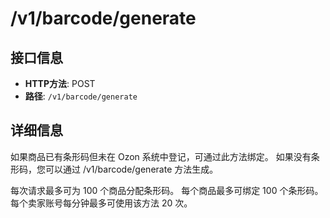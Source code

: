 # /v1/barcode/generate

## 接口信息

- **HTTP方法**: POST
- **路径**: `/v1/barcode/generate`

## 详细信息

如果商品已有条形码但未在 Ozon 系统中登记，可通过此方法绑定。 如果没有条形码，您可以通过 /v1/barcode/generate 方法生成。

每次请求最多可为 100 个商品分配条形码。 每个商品最多可绑定 100 个条形码。 每个卖家账号每分钟最多可使用该方法 20 次。
